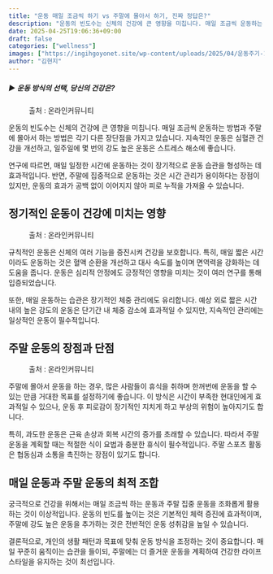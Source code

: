 ```yaml
---
title: "운동 매일 조금씩 하기 vs 주말에 몰아서 하기, 진짜 정답은?"
description: "운동의 빈도수는 신체의 건강에 큰 영향을 미칩니다. 매일 조금씩 운동하는 방법과 주말에 몰아서 하는 방법은 각기 다른 장단점을 가지고 있습니다. 지속적인 운동은 심혈관 건강을 개선하고, 일주일에 몇 번의 강도 높은 운동은 스트레스 해소에 좋습니다."
date: 2025-04-25T19:06:36+09:00
draft: false
categories: ["wellness"]
images: ["https://ingihgoyonet.site/wp-content/uploads/2025/04/운동주기-1024x683.jpg", "https://ingihgoyonet.site/wp-content/uploads/2025/04/운동방식-1024x685.jpg", "https://ingihgoyonet.site/wp-content/uploads/2025/04/운동효과-1024x683.jpg"]
author: "김현지"
---
```


<h5 >▶ 운동 방식의 선택, 당신의 건강은?</h5> <figure ><img src="https://ingihgoyonet.site/wp-content/uploads/2025/04/운동주기-1024x683.jpg" alt="" style="aspect-ratio:16/9;object-fit:cover"/><figcaption >출처 : 온라인커뮤니티</figcaption></figure> <p>운동의 빈도수는 신체의 건강에 큰 영향을 미칩니다. 매일 조금씩 운동하는 방법과 주말에 몰아서 하는 방법은 각기 다른 장단점을 가지고 있습니다. 지속적인 운동은 심혈관 건강을 개선하고, 일주일에 몇 번의 강도 높은 운동은 스트레스 해소에 좋습니다.</p> <p>연구에 따르면, 매일 일정한 시간에 운동하는 것이 장기적으로 운동 습관을 형성하는 데 효과적입니다. 반면, 주말에 집중적으로 운동하는 것은 시간 관리가 용이하다는 장점이 있지만, 운동의 효과가 공백 없이 이어지지 않아 피로 누적을 가져올 수 있습니다.</p> <h2 >정기적인 운동이 건강에 미치는 영향</h2> <figure ><img src="https://ingihgoyonet.site/wp-content/uploads/2025/04/운동방식-1024x685.jpg" alt="" style="aspect-ratio:16/9;object-fit:cover"/><figcaption >출처 : 온라인커뮤니티</figcaption></figure> <p>규칙적인 운동은 신체의 여러 기능을 증진시켜 건강을 보호합니다. 특히, 매일 짧은 시간이라도 운동하는 것은 혈액 순환을 개선하고 대사 속도를 높이며 면역력을 강화하는 데 도움을 줍니다. 운동은 심리적 안정에도 긍정적인 영향을 미치는 것이 여러 연구를 통해 입증되었습니다.</p> <p>또한, 매일 운동하는 습관은 장기적인 체중 관리에도 유리합니다. 예상 외로 짧은 시간 내의 높은 강도의 운동은 단기간 내 체중 감소에 효과적일 수 있지만, 지속적인 관리에는 일상적인 운동이 필수적입니다.</p> <h2 >주말 운동의 장점과 단점</h2> <figure ><img src="https://ingihgoyonet.site/wp-content/uploads/2025/04/운동효과-1024x683.jpg" alt="" style="aspect-ratio:16/9;object-fit:cover"/><figcaption >출처 : 온라인커뮤니티</figcaption></figure> <p>주말에 몰아서 운동을 하는 경우, 많은 사람들이 휴식을 취하며 한꺼번에 운동을 할 수 있는 만큼 거대한 목표를 설정하기에 좋습니다. 이 방식은 시간이 부족한 현대인에게 효과적일 수 있으나, 운동 후 피로감이 장기적인 지치게 하고 부상의 위험이 높아지기도 합니다.</p> <p>특히, 과도한 운동은 근육 손상과 회복 시간의 증가를 초래할 수 있습니다. 따라서 주말 운동을 계획할 때는 적절한 식이 요법과 충분한 휴식이 필수적입니다. 주말 스포츠 활동은 협동심과 소통을 촉진하는 장점이 있기도 합니다.</p> <h2 >매일 운동과 주말 운동의 최적 조합</h2> <p>궁극적으로 건강을 위해서는 매일 조금씩 하는 운동과 주말 집중 운동을 조화롭게 활용하는 것이 이상적입니다. 운동의 빈도를 높이는 것은 기본적인 체력 증진에 효과적이며, 주말에 강도 높은 운동을 추가하는 것은 전반적인 운동 성취감을 높일 수 있습니다.</p> <p>결론적으로, 개인의 생활 패턴과 목표에 맞춰 운동 방식을 조정하는 것이 중요합니다. 매일 꾸준히 움직이는 습관을 들이되, 주말에는 더 즐거운 운동을 계획하여 건강한 라이프스타일을 유지하는 것이 최선입니다.</p>